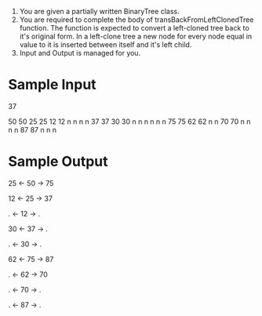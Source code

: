 1. You are given a partially written BinaryTree class.
2. You are required to complete the body of transBackFromLeftClonedTree function. The function is expected to convert a left-cloned tree back to it's original form. In a left-clone tree a new node for every node equal in value to it is inserted between itself and it's left child. 
3. Input and Output is managed for you.


# Sample Input

37

50 50 25 25 12 12 n n n n 37 37 30 30 n n n n n n 75 75 62 62 n n 70 70 n n n n 87 87 n n n

# Sample Output

25 <- 50 -> 75

12 <- 25 -> 37

. <- 12 -> .

30 <- 37 -> .

. <- 30 -> .

62 <- 75 -> 87

. <- 62 -> 70

. <- 70 -> .

. <- 87 -> .